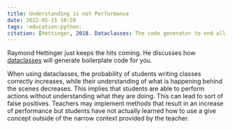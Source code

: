 ```yaml
---
title: Understanding is not Performance
date: 2022-05-15 10:59
tags: :education:python:
citation: [Hettinger, 2018. Dataclasses: The code generator to end all code generatrs - PyCon 2018](https://www.youtube.com/watch?v=T-TwcmT6Rcw)
---
```

Raymond Hettinger just keeps the hits coming. He discusses how [dataclasses](202109302002.md) will generate boilerplate code for you.

When using dataclasses, the probability of students writing classes correctly increases, while their understanding of what is happening behind the scenes decreases. This implies that students are able to perform actions without understanding what they are doing. This can lead to sort of false positives. Teachers may implement methods that result in an increase of performance but students have not actually learned how to use a give concept outside of the narrow context provided by the teacher.
